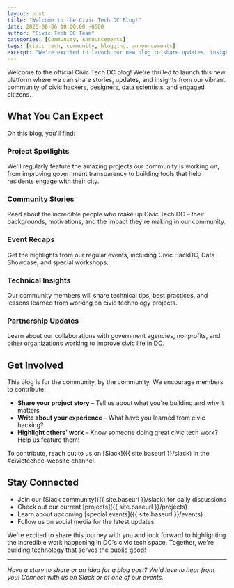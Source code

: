 ```yaml
---
layout: post
title: "Welcome to the Civic Tech DC Blog!"
date: 2025-08-06 10:00:00 -0500
author: "Civic Tech DC Team"
categories: [Community, Announcements]
tags: [civic tech, community, blogging, announcements]
excerpt: "We're excited to launch our new blog to share updates, insights, and stories from the DC civic technology community."
---
```


Welcome to the official Civic Tech DC blog! We're thrilled to launch this new platform where we can share stories, updates, and insights from our vibrant community of civic hackers, designers, data scientists, and engaged citizens.

## What You Can Expect

On this blog, you'll find:

### Project Spotlights

We'll regularly feature the amazing projects our community is working on, from improving government transparency to building tools that help residents engage with their city.

### Community Stories

Read about the incredible people who make up Civic Tech DC – their backgrounds, motivations, and the impact they're making in our community.

### Event Recaps

Get the highlights from our regular events, including Civic HackDC, Data Showcase, and special workshops.

### Technical Insights

Our community members will share technical tips, best practices, and lessons learned from working on civic technology projects.

### Partnership Updates

Learn about our collaborations with government agencies, nonprofits, and other organizations working to improve civic life in DC.

## Get Involved

This blog is for the community, by the community. We encourage members to contribute:

- **Share your project story** – Tell us about what you're building and why it matters
- **Write about your experience** – What have you learned from civic hacking?
- **Highlight others' work** – Know someone doing great civic tech work? Help us feature them!

To contribute, reach out to us on [Slack]({{ site.baseurl }}/slack) in the #civictechdc-website channel.

## Stay Connected

- Join our [Slack community]({{ site.baseurl }}/slack) for daily discussions
- Check out our current [projects]({{ site.baseurl }}/projects)
- Learn about upcoming [special events]({{ site.baseurl }}/events)
- Follow us on social media for the latest updates

We're excited to share this journey with you and look forward to highlighting the incredible work happening in DC's civic tech space. Together, we're building technology that serves the public good!

---

*Have a story to share or an idea for a blog post? We'd love to hear from you! Connect with us on Slack or at one of our events.*
